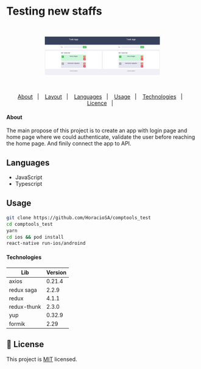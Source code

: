 # Testing new staffs

<br>
<p align="center">
  <img alt="Login" src=".github/Home.png" width="30%"><img alt="Home" src=".github/Home.png" width="30%">

</p> 
<br>

<p align="center">
  <a href="#-about">About</a>&nbsp;&nbsp;&nbsp;|&nbsp;&nbsp;&nbsp;
  <a href="#-layout">Layout</a>&nbsp;&nbsp;&nbsp;|&nbsp;&nbsp;&nbsp;
  <a href="#-projeto">Languages</a>&nbsp;&nbsp;&nbsp;|&nbsp;&nbsp;&nbsp;
  <a href="#-usage">Usage</a>&nbsp;&nbsp;&nbsp;|&nbsp;&nbsp;&nbsp;
  <a href="#-technologies">Technologies</a>&nbsp;&nbsp;&nbsp;|&nbsp;&nbsp;&nbsp;
  <a href="#memo-licence">Licence</a>&nbsp;&nbsp;&nbsp;|&nbsp;&nbsp;&nbsp;
</p>

#### About

The main propose of this project is to create an app with login page and home page where we could authenticate, validate the user before reaching the home page. And finily connect the app to API.

##  Languages

- JavaScript
- Typescript
## Usage

```sh
git clone https://github.com/HoracioSA/comptools_test
cd comptools_test
yarn
cd ios && pod install
react-native run-ios/androind
```
#### Technologies

|    Lib       | Version  |
| ------------ | -------- |
| axios        | 0.21.4   |
| redux saga   | 2.2.9    |
| redux        | 4.1.1    |
| redux-thunk  | 2.3.0    |
| yup          | 0.32.9   |
| formik       | 2.29     |

## :bookmark: License

This project is [MIT](LICENSE) licensed.